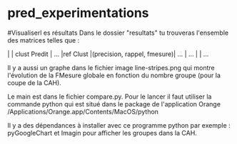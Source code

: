 pred_experimentations
=====================
#Visualiserl es résultats
Dans le dossier "resultats" tu trouveras l'ensemble des matrices telles que :

|           | clust Predit               | ...
|ref Clust  |(precision, rappel, fmesure)| ...
| ...       |                            | ...

Il y a aussi un graphe dans le fichier image line-stripes.png qui montre l'évolution de la FMesure globale en fonction du nombre groupe (pour la coupe de la CAH).

Le main est dans le fichier compare.py. Pour le lancer il faut utiliser la commande python qui est situé dans le package de l'application Orange
    /Applications/Orange.app/Contents/MacOS/python

Il y a des dépendances à installer avec ce programme python par exemple : pyGoogleChart et Imagin pour afficher les groupes dans la CAH.

